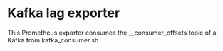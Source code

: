 # Kafka lag exporter
This Prometheus exporter consumes the __consumer_offsets topic of a Kafka from kafka_consumer.sh